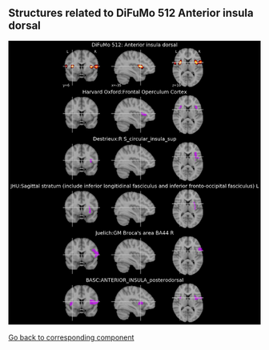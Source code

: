 


## Structures related to DiFuMo 512 Anterior insula dorsal

![470](470.jpg "Structures related to DiFuMo 512 Anterior insula dorsal")

[Go back to corresponding component](https://parietal-inria.github.io/DiFuMo/512/html/470.html)